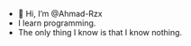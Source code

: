 - 👋 Hi, I’m @Ahmad-Rzx
- I learn programming.
- The only thing I know is that I know nothing.

<!---
Ahmad-Rzx/Ahmad-Rzx is a ✨ special ✨ repository because its `README.md` (this file) appears on your GitHub profile.
You can click the Preview link to take a look at your changes.
--->
